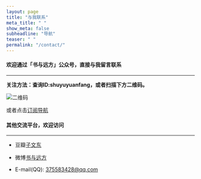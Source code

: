 ```yaml
---
layout: page
title: "与我联系"
meta_title: " "
show_meta: false
subheadline: "导航"
teaser: " "
permalink: "/contact/"
---
```


<h4>欢迎通过「书与远方」公众号，直接与我留言联系</h4>

<hr>

<strong>关注方法：查询ID:shuyuyuanfang，或者扫描下方二维码。</strong>

<img src="{{ site.url}}/images/shuyuyuanfang.jpg" alt="二维码">

或者点击<a href="http://mp.weixin.qq.com/s?__biz=MzAxODMzNjE1Nw==&mid=210505120&idx=1&sn=a624436b6a5195f2082084e31118a76c#rd">订阅导航</a>



<h4>其他交流平台，欢迎访问</h4>

<hr>

- 豆瓣[子文东](http://www.douban.com/people/gaobiedeying/)

- 微博[书与远方](http://weibo.com/shuyuyuanfang)

- E-mail(QQ): 375583428@qq.com 



 
